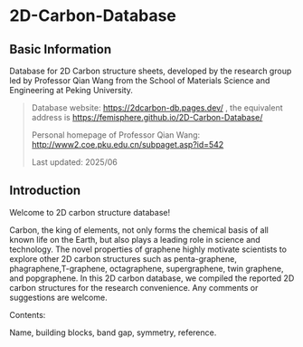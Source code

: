 # 2D-Carbon-Database
## Basic Information
Database for 2D Carbon structure sheets, developed by the research group led by Professor Qian Wang from the School of Materials Science and Engineering at Peking University.

> Database website: https://2dcarbon-db.pages.dev/ , the equivalent address is https://femisphere.github.io/2D-Carbon-Database/
> 
> Personal homepage of Professor Qian Wang: http://www2.coe.pku.edu.cn/subpaget.asp?id=542
> 
> Last updated: 2025/06

## Introduction

Welcome to 2D carbon structure database!

Carbon, the king of elements, not only forms the chemical basis of all known life on the Earth, but also plays a leading role in science and technology. The novel properties of graphene highly motivate scientists to explore other 2D carbon structures such as penta-graphene, phagraphene,T-graphene, octagraphene, supergraphene, twin graphene, and popgraphene. In this 2D carbon database, we compiled the reported 2D carbon structures for the research convenience. Any comments or suggestions are welcome.

Contents:

Name, building blocks, band gap, symmetry, reference.
